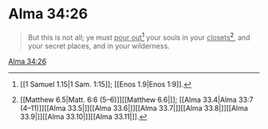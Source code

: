 # Alma 34:26

> But this is not all; ye must <u>pour out</u>[^a] your souls in your <u>closets</u>[^b], and your secret places, and in your wilderness.

[Alma 34:26](https://www.churchofjesuschrist.org/study/scriptures/bofm/alma/34?lang=eng&id=p26#p26)


[^a]: [[1 Samuel 1.15|1 Sam. 1:15]]; [[Enos 1.9|Enos 1:9]].  
[^b]: [[Matthew 6.5|Matt. 6:6 (5–6)]][[Matthew 6.6|]]; [[Alma 33.4|Alma 33:7 (4–11)]][[Alma 33.5|]][[Alma 33.6|]][[Alma 33.7|]][[Alma 33.8|]][[Alma 33.9|]][[Alma 33.10|]][[Alma 33.11|]].  
